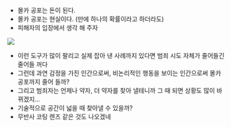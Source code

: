 
<ul>
<li>몰카 공포는 돈이 된다.</li>
<li>몰카 공포는 현실이다. (만에 하나의 확률이라고 하더라도)</li>
<li>피해자의 입장에서 생각 해 주자</li>
</ul>

![](https://youtu.be/i0hUhNtR-sk)

<ul>
<li>이런 도구가 많이 팔리고 실제 잡아 낸 사례까지 있다면 범죄 시도 자체가 줄어들긴 줄어들 꺼다</li>
<li>그런데 과연 감정을 가진 인간으로써, 비논리적인 행동을 보이는 인간으로써 몰카 공포까지 줄어 들까?</li>
<li>그리고 범죄자는 언제나 약자, 더 약자를 찾아 낼테니까 그 때 되면 상황도 많이 바뀌겠지...</li>
<li>기술적으로 공간이 넓을 때 찾아낼 수 있을까?</li>
<li>무반사 코팅 렌즈 같은 것도 나오겠네</li>
</ul>
